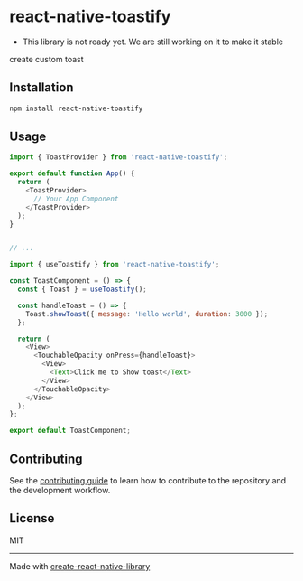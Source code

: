 # react-native-toastify

- This library is not ready yet. We are still working on it to make it stable

create custom toast

## Installation

```sh
npm install react-native-toastify
```

## Usage

```js
import { ToastProvider } from 'react-native-toastify';

export default function App() {
  return (
    <ToastProvider>
      // Your App Component
    </ToastProvider>
  );
}


// ...

import { useToastify } from 'react-native-toastify';

const ToastComponent = () => {
  const { Toast } = useToastify();

  const handleToast = () => {
    Toast.showToast({ message: 'Hello world', duration: 3000 });
  };

  return (
    <View>
      <TouchableOpacity onPress={handleToast}>
        <View>
          <Text>Click me to Show toast</Text>
        </View>
      </TouchableOpacity>
    </View>
  );
};

export default ToastComponent;

```

## Contributing

See the [contributing guide](CONTRIBUTING.md) to learn how to contribute to the repository and the development workflow.

## License

MIT

---

Made with [create-react-native-library](https://github.com/callstack/react-native-builder-bob)
